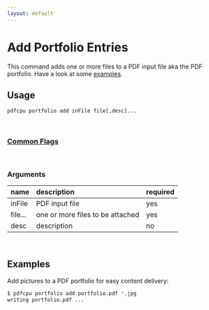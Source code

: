 ```yaml
---
layout: default
---
```


# Add Portfolio Entries

This command adds one or more files to a PDF input file aka the PDF portfolio. Have a look at some [examples](#examples).

## Usage

```
pdfcpu portfolio add inFile file[,desc]...
```

<br>

### [Common Flags](../getting_started/common_flags)

<br>

### Arguments

| name         | description         | required
|:-------------|:--------------------|:--------
| inFile       | PDF input file      | yes
| file...      | one or more files to be attached | yes
| desc         | description         | no

<br>

## Examples

Add pictures to a PDF portfolio for easy content delivery:

```sh
$ pdfcpu portfolio add portfolio.pdf *.jpg
writing portfolio.pdf ...
```
